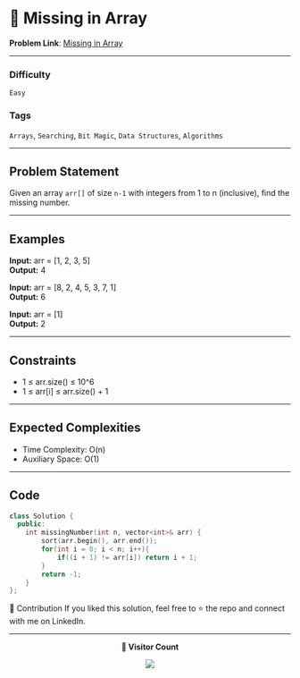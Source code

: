 # 🌳 Missing in Array

**Problem Link**: [Missing in Array](https://www.geeksforgeeks.org/problems/missing-number-in-array1416/0)

---

### Difficulty

`Easy`

### Tags

`Arrays`, `Searching`, `Bit Magic`, `Data Structures`, `Algorithms`

---

## Problem Statement

Given an array `arr[]` of size `n-1` with integers from 1 to n (inclusive), find the missing number.

---

## Examples

**Input:** arr = [1, 2, 3, 5]  
**Output:** 4

**Input:** arr = [8, 2, 4, 5, 3, 7, 1]  
**Output:** 6

**Input:** arr = [1]  
**Output:** 2

---

## Constraints

- 1 ≤ arr.size() ≤ 10^6
- 1 ≤ arr[i] ≤ arr.size() + 1

---

## Expected Complexities

- Time Complexity: O(n)
- Auxiliary Space: O(1)

---

## Code

```cpp
class Solution {
  public:
    int missingNumber(int n, vector<int>& arr) {
        sort(arr.begin(), arr.end());
        for(int i = 0; i < n; i++){
            if((i + 1) != arr[i]) return i + 1;
        }
        return -1;
    }
};
```

🤝 Contribution
If you liked this solution, feel free to ⭐ the repo and connect with me on LinkedIn.

---

<p align="center"> <b>👀 Visitor Count</b> </p> <p align="center"> <img src="https://visitor-badge.laobi.icu/badge?page_id=sarveshguru.GFG-POTD" /> </p>
